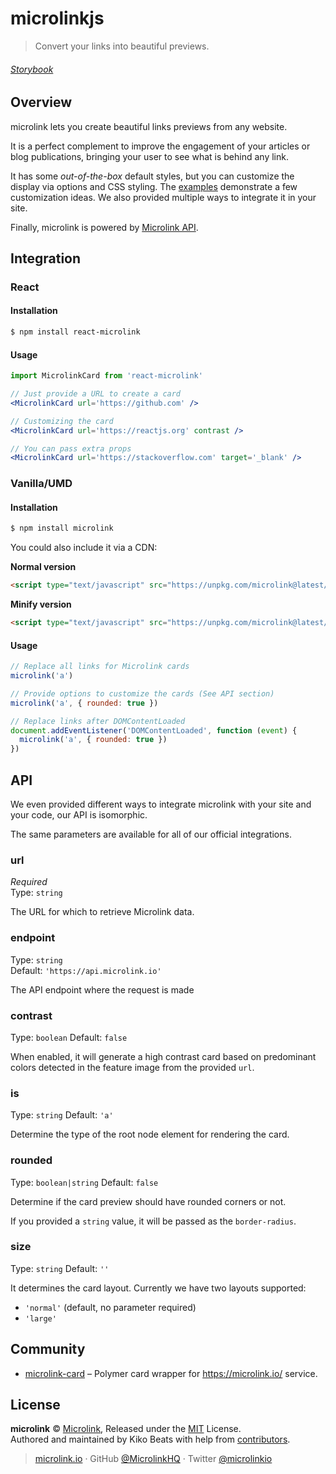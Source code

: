 # microlinkjs

> Convert your links into beautiful previews.

###### [Storybook](https://microlink-storybook.netlify.com)

## Overview

microlink lets you create beautiful links previews from any website.

It is a perfect complement to improve the engagement of your articles or blog publications, bringing your user to see what is behind any link.

It has some *out-of-the-box* default styles, but you can customize the display via options and CSS styling. The [examples](/examples) demonstrate a few customization ideas. We also provided multiple ways to integrate it in your site.

Finally, microlink is powered by [Microlink API](https://docs.microlink.io).

## Integration

### React

#### Installation

```sh
$ npm install react-microlink
```

#### Usage

```jsx
import MicrolinkCard from 'react-microlink'

// Just provide a URL to create a card
<MicrolinkCard url='https://github.com' />

// Customizing the card
<MicrolinkCard url='https://reactjs.org' contrast />

// You can pass extra props
<MicrolinkCard url='https://stackoverflow.com' target='_blank' />
```

### Vanilla/UMD

#### Installation

```sh
$ npm install microlink
```

You could also include it via a CDN:

**Normal version**

```html
<script type="text/javascript" src="https://unpkg.com/microlink@latest/umd/microlink.js"></script>
```

**Minify version**

```html
<script type="text/javascript" src="https://unpkg.com/microlink@latest/umd/microlink.min.js"></script>
```

#### Usage

```js
// Replace all links for Microlink cards
microlink('a')

// Provide options to customize the cards (See API section)
microlink('a', { rounded: true })

// Replace links after DOMContentLoaded
document.addEventListener('DOMContentLoaded', function (event) {
  microlink('a', { rounded: true })
})
```

## API

We even provided different ways to integrate microlink with your site and your code, our API is isomorphic.

The same parameters are available for all of our official integrations.

### url

*Required*<br>
Type: `string`

The URL for which to retrieve Microlink data.

### endpoint

Type: `string`<br>
Default: `'https://api.microlink.io'`

The API endpoint where the request is made

### contrast

Type: `boolean`
Default: `false`

When enabled, it will generate a high contrast card based on predominant colors detected in the feature image from the provided `url`.

### is

Type: `string`
Default: `'a'`

Determine the type of the root node element for rendering the card.

### rounded

Type: `boolean|string`
Default: `false`

Determine if the card preview should have rounded corners or not.

If you provided a `string` value, it will be passed as the `border-radius`.

### size

Type: `string`
Default: `''`

It determines the card layout. Currently we have two layouts supported:

- `'normal'` (default, no parameter required)
- `'large'`

## Community

- [microlink-card](https://github.com/jroji/microlink-card) – Polymer card wrapper for https://microlink.io/ service.

## License

**microlink** © [Microlink](https://microlink.io), Released under the [MIT](https://github.com/Kikobeats/free-email-domains/blob/master/LICENSE.md) License.<br>
Authored and maintained by Kiko Beats with help from [contributors](https://github.com/Kikobeats/free-email-domains/contributors).

> [microlink.io](https://microlink.io) · GitHub [@MicrolinkHQ](https://github.com/microlinkhq) · Twitter [@microlinkio](https://twitter.com/microlinkio)
